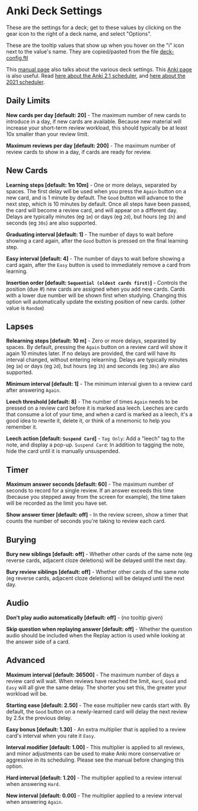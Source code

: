 # Anki Deck Settings

These are the settings for a deck; get to these values by clicking on the gear icon to the right of a deck name, and select "Options".

These are the tooltip values that show up when you hover on the "i" icon next to the value's name.  They are copied/pasted from the file [deck-config.ftl](https://github.com/ankitects/anki/blob/main/ftl/core/deck-config.ftl)

This [manual page](https://docs.ankiweb.net/deck-options.html) also talks about the various deck settings.  This [Anki page](https://faqs.ankiweb.net/what-spaced-repetition-algorithm.html) is also useful.  Read [here about the Anki 2.1 scheduler](https://faqs.ankiweb.net/the-anki-2.1-scheduler.html), and [here about the 2021 scheduler](https://faqs.ankiweb.net/the-2021-scheduler.html).


## Daily Limits

**New cards per day [default: 20]** - The maximum number of new cards to introduce in a day, if new cards are available.  Because new material will increase your short-term review workload, this should typically be at least 10x smaller than your review limit.

**Maximum reviews per day [default: 200]** - The maximum number of review cards to show in a day, if cards are ready for review.


## New Cards

**Learning steps [default: 1m 10m]** - One or more delays, separated by spaces. The first delay will be used when you press the `Again` button on a new card, and is 1 minute by default. The `Good` button will advance to the next step, which is 10 minutes by default. Once all steps have been passed, the card will become a review card, and will appear on a different day. Delays are typically minutes (eg `1m`) or days (eg `2d`), but hours (eg `1h`) and seconds (eg `30s`) are also supported.

**Graduating interval [default: 1]** -  The number of days to wait before showing a card again, after the `Good` button is pressed on the final learning step.

**Easy interval [default: 4]** - The number of days to wait before showing a card again, after the `Easy` button is used to immediately remove a card from learning.

**Insertion order [default: `Sequential (oldest cards first)`]** - Controls the position (due #) new cards are assigned when you add new cards. Cards with a lower due number will be shown first when studying. Changing this option will automatically update the existing position of new cards. (other value is `Random`)


## Lapses

**Relearning steps [default: 10 m]** - Zero or more delays, separated by spaces. By default, pressing the `Again` button on a review card will show it again 10 minutes later. If no delays are provided, the card will have its interval changed, without entering relearning. Delays are typically minutes (eg `1m`) or days (eg `2d`), but hours (eg `1h`) and seconds (eg `30s`) are also supported.

**Minimum interval [default: 1]** - The minimum interval given to a review card after answering `Again`.

**Leech threshold [default: 8]** - The number of times `Again` needs to be pressed on a review card before it is marked asa leech. Leeches are cards that consume a lot of your time, and when a card is marked as a leech, it's a good idea to rewrite it, delete it, or think of a mnemonic to help you remember it.

**Leech action [default: `Suspend Card`]** -  `Tag Only`: Add a "leech" tag to the note, and display a pop-up. `Suspend Card`: In addition to tagging the note, hide the card until it is manually unsuspended.


## Timer
 
**Maximum answer seconds [default: 60]** - The maximum number of seconds to record for a single review. If an answer exceeds this time (because you stepped away from the screen for example), the time taken will be recorded as the limit you have set.

**Show answer timer [default: off]** - In the review screen, show a timer that counts the number of seconds you're taking to review each card.


## Burying

**Bury new siblings [default: off]** - Whether other cards of the same note (eg reverse cards, adjacent cloze deletions) will be delayed until the next day.

**Bury review siblings [default: off]** - Whether other cards of the same note (eg reverse cards, adjacent cloze deletions) will be delayed until the next day.


## Audio 

**Don't play audio automatically [default: off]** - (no tooltip given)

**Skip question when replaying answer [default: off]** - Whether the question audio should be included when the Replay action is used while looking at the answer side of a card.


## Advanced

**Maximum interval [default: 36500]** - The maximum number of days a review card will wait. When reviews have reached the limit, `Hard`, `Good` and `Easy` will all give the same delay. The shorter you set this, the greater your workload will be.

**Starting ease [default: 2.50]** - The ease multiplier new cards start with. By default, the `Good` button on a newly-learned card will delay the next review by 2.5x the previous delay.

**Easy bonus [default: 1.30]** - An extra multiplier that is applied to a review card's interval when you rate it `Easy`.

**Interval modifier [default: 1.00]** - This multiplier is applied to all reviews, and minor adjustments can be used to make Anki more conservative or aggressive in its scheduling. Please see the manual before changing this option.

**Hard interval [default: 1.20]** - The multiplier applied to a review interval when answering `Hard`.

**New interval [default: 0.00]** - The multiplier applied to a review interval when answering `Again`.










